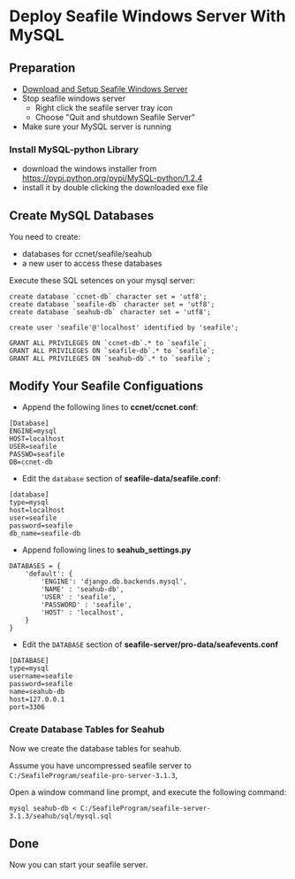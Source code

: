# Deploy Seafile Windows Server With MySQL

## Preparation

- [Download and Setup Seafile Windows Server](download_and_setup_seafile_windows_server.md)
- Stop seafile windows server
  - Right click the seafile server tray icon
  - Choose "Quit and shutdown Seafile Server"
- Make sure your MySQL server is running

### Install MySQL-python Library

- download the windows installer from https://pypi.python.org/pypi/MySQL-python/1.2.4
- install it by double clicking the downloaded exe file

## Create MySQL Databases

You need to create:

- databases for ccnet/seafile/seahub
- a new user to access these databases

Execute these SQL setences on your mysql server:

```
create database `ccnet-db` character set = 'utf8';
create database `seafile-db` character set = 'utf8';
create database `seahub-db` character set = 'utf8';

create user 'seafile'@'localhost' identified by 'seafile';

GRANT ALL PRIVILEGES ON `ccnet-db`.* to `seafile`;
GRANT ALL PRIVILEGES ON `seafile-db`.* to `seafile`;
GRANT ALL PRIVILEGES ON `seahub-db`.* to `seafile`;
```

## Modify Your Seafile Configuations

* Append the following lines to **ccnet/ccnet.conf**:

```
[Database]
ENGINE=mysql
HOST=localhost
USER=seafile
PASSWD=seafile
DB=ccnet-db
```

* Edit the `database` section of **seafile-data/seafile.conf**:

```
[database]
type=mysql
host=localhost
user=seafile
password=seafile
db_name=seafile-db
```

* Append following lines to **seahub_settings.py**

```
DATABASES = {
    'default': {
        'ENGINE': 'django.db.backends.mysql',
        'NAME' : 'seahub-db',
        'USER' : 'seafile',
        'PASSWORD' : 'seafile',
        'HOST' : 'localhost',
    }
}
```

* Edit the `DATABASE` section of **seafile-server/pro-data/seafevents.conf**

```
[DATABASE]
type=mysql
username=seafile
password=seafile
name=seahub-db
host=127.0.0.1
port=3306
```

### Create Database Tables for Seahub

Now we create the database tables for seahub.

Assume you have uncompressed seafile server to `C:/SeafileProgram/seafile-pro-server-3.1.3`,

Open a window command line prompt, and execute the following command:

```
mysql seahub-db < C:/SeafileProgram/seafile-server-3.1.3/seahub/sql/mysql.sql
```

## Done

Now you can start your seafile server.
